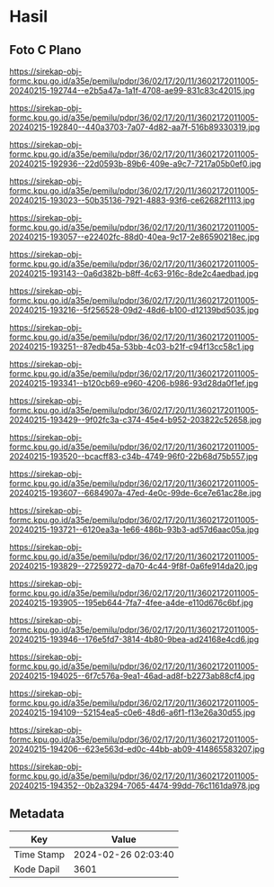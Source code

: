 # Hasil

## Foto C Plano

https://sirekap-obj-formc.kpu.go.id/a35e/pemilu/pdpr/36/02/17/20/11/3602172011005-20240215-192744--e2b5a47a-1a1f-4708-ae99-831c83c42015.jpg

https://sirekap-obj-formc.kpu.go.id/a35e/pemilu/pdpr/36/02/17/20/11/3602172011005-20240215-192840--440a3703-7a07-4d82-aa7f-516b89330319.jpg

https://sirekap-obj-formc.kpu.go.id/a35e/pemilu/pdpr/36/02/17/20/11/3602172011005-20240215-192936--22d0593b-89b6-409e-a9c7-7217a05b0ef0.jpg

https://sirekap-obj-formc.kpu.go.id/a35e/pemilu/pdpr/36/02/17/20/11/3602172011005-20240215-193023--50b35136-7921-4883-93f6-ce62682f1113.jpg

https://sirekap-obj-formc.kpu.go.id/a35e/pemilu/pdpr/36/02/17/20/11/3602172011005-20240215-193057--e22402fc-88d0-40ea-9c17-2e86590218ec.jpg

https://sirekap-obj-formc.kpu.go.id/a35e/pemilu/pdpr/36/02/17/20/11/3602172011005-20240215-193143--0a6d382b-b8ff-4c63-916c-8de2c4aedbad.jpg

https://sirekap-obj-formc.kpu.go.id/a35e/pemilu/pdpr/36/02/17/20/11/3602172011005-20240215-193216--5f256528-09d2-48d6-b100-d12139bd5035.jpg

https://sirekap-obj-formc.kpu.go.id/a35e/pemilu/pdpr/36/02/17/20/11/3602172011005-20240215-193251--87edb45a-53bb-4c03-b21f-c94f13cc58c1.jpg

https://sirekap-obj-formc.kpu.go.id/a35e/pemilu/pdpr/36/02/17/20/11/3602172011005-20240215-193341--b120cb69-e960-4206-b986-93d28da0f1ef.jpg

https://sirekap-obj-formc.kpu.go.id/a35e/pemilu/pdpr/36/02/17/20/11/3602172011005-20240215-193429--9f02fc3a-c374-45e4-b952-203822c52658.jpg

https://sirekap-obj-formc.kpu.go.id/a35e/pemilu/pdpr/36/02/17/20/11/3602172011005-20240215-193520--bcacff83-c34b-4749-96f0-22b68d75b557.jpg

https://sirekap-obj-formc.kpu.go.id/a35e/pemilu/pdpr/36/02/17/20/11/3602172011005-20240215-193607--6684907a-47ed-4e0c-99de-6ce7e61ac28e.jpg

https://sirekap-obj-formc.kpu.go.id/a35e/pemilu/pdpr/36/02/17/20/11/3602172011005-20240215-193721--6120ea3a-1e66-486b-93b3-ad57d6aac05a.jpg

https://sirekap-obj-formc.kpu.go.id/a35e/pemilu/pdpr/36/02/17/20/11/3602172011005-20240215-193829--27259272-da70-4c44-9f8f-0a6fe914da20.jpg

https://sirekap-obj-formc.kpu.go.id/a35e/pemilu/pdpr/36/02/17/20/11/3602172011005-20240215-193905--195eb644-7fa7-4fee-a4de-e110d676c6bf.jpg

https://sirekap-obj-formc.kpu.go.id/a35e/pemilu/pdpr/36/02/17/20/11/3602172011005-20240215-193946--176e5fd7-3814-4b80-9bea-ad24168e4cd6.jpg

https://sirekap-obj-formc.kpu.go.id/a35e/pemilu/pdpr/36/02/17/20/11/3602172011005-20240215-194025--6f7c576a-9ea1-46ad-ad8f-b2273ab88cf4.jpg

https://sirekap-obj-formc.kpu.go.id/a35e/pemilu/pdpr/36/02/17/20/11/3602172011005-20240215-194109--52154ea5-c0e6-48d6-a6f1-f13e26a30d55.jpg

https://sirekap-obj-formc.kpu.go.id/a35e/pemilu/pdpr/36/02/17/20/11/3602172011005-20240215-194206--623e563d-ed0c-44bb-ab09-414865583207.jpg

https://sirekap-obj-formc.kpu.go.id/a35e/pemilu/pdpr/36/02/17/20/11/3602172011005-20240215-194352--0b2a3294-7065-4474-99dd-76c1161da978.jpg


## Metadata

| Key        | Value               |
| ---------- | ------------------- |
| Time Stamp | 2024-02-26 02:03:40 |
| Kode Dapil | 3601                |



